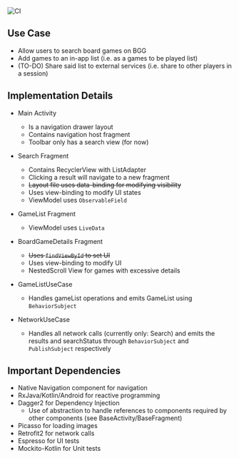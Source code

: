 ![CI](https://github.com/jonathanliem94/BG-Manager/workflows/CI/badge.svg?branch=master)

## Use Case

- Allow users to search board games on BGG
- Add games to an in-app list (i.e. as a games to be played list)
- (TO-DO) Share said list to external services (i.e. share to other players in a session)

## Implementation Details

- Main Activity
  - Is a navigation drawer layout
  - Contains navigation host fragment
  - Toolbar only has a search view (for now)

- Search Fragment
  - Contains RecyclerView with ListAdapter
  - Clicking a result will navigate to a new fragment
  - ~~Layout file uses data-binding for modifying visibility~~
  - Uses view-binding to modify UI states
  - ViewModel uses `ObservableField`
    
- GameList Fragment
  - ViewModel uses `LiveData`

- BoardGameDetails Fragment
  - ~~Uses `findViewById` to set UI~~
  - Uses view-binding to modify UI
  - NestedScroll View for games with excessive details

- GameListUseCase
  - Handles gameList operations and emits GameList using `BehaviorSubject`

- NetworkUseCase
  - Handles all network calls (currently only: Search) and emits the results
  and searchStatus through `BehaviorSubject` and `PublishSubject` respectively

## Important Dependencies

- Native Navigation component for navigation
- RxJava/Kotlin/Android for reactive programming
- Dagger2 for Dependency Injection
  - Use of abstraction to handle references to components required by other components
  (see BaseActivity/BaseFragment)
- Picasso for loading images
- Retrofit2 for network calls
- Espresso for UI tests
- Mockito-Kotlin for Unit tests
